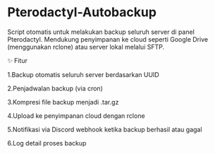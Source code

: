 # Pterodactyl-Autobackup

Script otomatis untuk melakukan backup seluruh server di panel Pterodactyl.
Mendukung penyimpanan ke cloud seperti Google Drive (menggunakan rclone) atau server lokal melalui SFTP.

✨ Fitur

  1.Backup otomatis seluruh server berdasarkan UUID
  
  2.Penjadwalan backup (via cron)
  
  3.Kompresi file backup menjadi .tar.gz
  
  4.Upload ke penyimpanan cloud dengan rclone
  
  5.Notifikasi via Discord webhook ketika backup berhasil atau gagal
  
  6.Log detail proses backup
